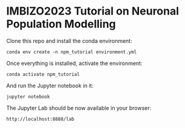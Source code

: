 # IMBIZO2023 Tutorial on Neuronal Population Modelling

Clone this repo and install the conda environment:
```
conda env create -n npm_tutorial environment.yml
```

Once everything is installed, activate the environment:
```
conda activate npm_tutorial
```

And run the Jupyter notebook in it:
```
jupyter notebook
```

The Jupyter Lab should be now available in your browser:
```
http://localhost:8888/lab
```
